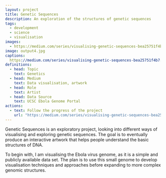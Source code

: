 ```yaml
---
layout: project
title: Genetic Sequences
description: An exploration of the structures of genetic sequences
tags:
  - development
  - science
  - visualisation
images:
  - https://medium.com/series/visualising-genetic-sequences-bea25751f4b7
image: output4.jpg
captions:
  https://medium.com/series/visualising-genetic-sequences-bea25751f4b7: "How the Genetic Sequences project has evolved"
definitions:
  - head: Topic
    text: Genetics
  - head: Medium
    text: Data visualisation, artwork
  - head: Role
    text: Artist
  - head: Data Source
    text: UCSC Ebola Genome Portal
actions:
  - text: Follow the progress of the project
    url: "https://medium.com/series/visualising-genetic-sequences-bea25751f4b7"
---
```

Genetic Sequences is an exploratory project, looking into different ways of visualising and exploring genetic sequences. The goal is to eventually produce an interactive artwork that helps people understand the basic structures of DNA.

To begin with, I am visualising the Ebola virus genome, as it is a simple and publicly available data set. The plan is to use this small genome to develop visualisation techniques and approaches before expanding to more complex genomic structures.
